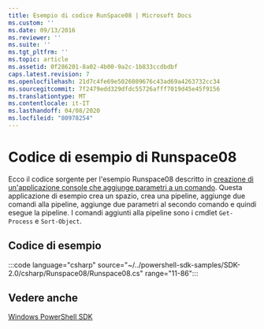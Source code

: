 ```yaml
---
title: Esempio di codice RunSpace08 | Microsoft Docs
ms.custom: ''
ms.date: 09/13/2016
ms.reviewer: ''
ms.suite: ''
ms.tgt_pltfrm: ''
ms.topic: article
ms.assetid: 0f286201-8a02-4b00-9a2c-1b833ccdbdbf
caps.latest.revision: 7
ms.openlocfilehash: 21d7c4fe69e5026089676c43ad69a4263732cc34
ms.sourcegitcommit: 7f2479edd329dfdc55726afff7019d45e45f9156
ms.translationtype: MT
ms.contentlocale: it-IT
ms.lasthandoff: 04/08/2020
ms.locfileid: "80978254"
---
```

# <a name="runspace08-code-sample"></a>Codice di esempio di Runspace08

Ecco il codice sorgente per l'esempio Runspace08 descritto in [creazione di un'applicazione console che aggiunge parametri a un comando](https://msdn.microsoft.com/848b2b46-60f1-4a86-b448-cfc7c0cccfba).
Questa applicazione di esempio crea un spazio, crea una pipeline, aggiunge due comandi alla pipeline, aggiunge due parametri al secondo comando e quindi esegue la pipeline. I comandi aggiunti alla pipeline sono i cmdlet `Get-Process` e `Sort-Object`.

## <a name="code-sample"></a>Codice di esempio

:::code language="csharp" source="~/../powershell-sdk-samples/SDK-2.0/csharp/Runspace08/Runspace08.cs" range="11-86":::

## <a name="see-also"></a>Vedere anche

[Windows PowerShell SDK](../windows-powershell-reference.md)
